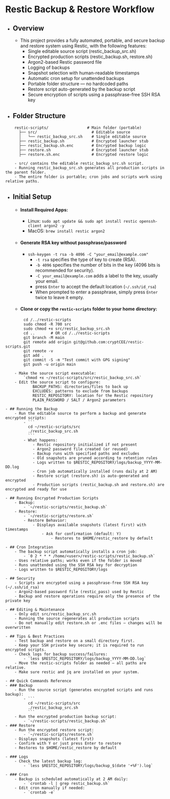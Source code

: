 # Restic Backup & Restore Workflow
- ## Overview
	- This project provides a fully automated, portable, and secure backup and restore system using Restic, with the following features:
		- Single editable source script (restic_backup_src.sh)
		- Encrypted production scripts (restic_backup.sh, restore.sh)
		- Argon2-based Restic password file
		- Logging of backups
		- Snapshot selection with human-readable timestamps
		- Automatic cron setup for unattended backups
		- Portable folder structure — no hardcoded paths
		- Restore script auto-generated by the backup script
		- Secure encryption of scripts using a passphrase-free SSH RSA key

- ## Folder Structure
```
	restic-scripts/                 # Main folder (portable)
	  ├── src/                        # Editable source
	  │   └── restic_backup_src.sh    # Single editable source
	  ├── restic_backup.sh            # Encrypted launcher stub
	  ├── restic_backup.sh.enc        # Encrypted backup logic
	  ├── restore.sh                  # Encrypted launcher stub
	  ├── restore.sh.enc              # Encrypted restore logic

	- src/ contains the editable restic_backup_src.sh script.
	- Running restic_backup_src.sh generates all production scripts in the parent folder.
	- The entire folder is portable; cron jobs and scripts work using relative paths.
```
- ## Initial Setup

	- #### Install Required Apps:
		- Linux: `sudo apt update && sudo apt install restic openssh-client argon2 -y`
		- MacOS: `brew install restic argon2`
	- #### Generate RSA key without passphrase/password
		- `ssh-keygen -t rsa -b 4096 -C "your_email@example.com"`
			- `-t rsa` specifies the type of key to create (RSA).
			- `-b 4096` specifies the number of bits in the key (4096 bits is recommended for security).
			- `-C your_email@example.com` adds a label to the key, usually your email.
			- press `Enter` to accept the default location (`~/.ssh/id_rsa`)
			- When prompted to enter a passphrase, simply press `Enter` twice to leave it empty.
	- #### Clone or copy the `restic-scripts` folder to your home directory:
```
		cd /../restic-scripts
		sudo chmod -R 700 src
		sudo chmod +x src/restic_backup_src.sh
		cd ..		# OR cd /../restic-scripts
		git branch -M main
		git remote add origin git@github.com:cryptCEE/restic-scripts.git
		git remote -v
		git add .
		git commit -S -m "Test commit with GPG signing"
		git push -u origin main
```
		- Make the source script executable:
			`chmod +x ~/restic-scripts/src/restic_backup_src.sh`
		- Edit the source script to configure:
				BACKUP_PATHS: directories/files to back up
				EXCLUDES: patterns to exclude from backups
				RESTIC_REPOSITORY: location for the Restic repository
				PLAIN_PASSWORD / SALT / Argon2 parameters

	- ## Running the Backup
		- Run the editable source to perform a backup and generate encrypted scripts:
			- ```
			  cd ~/restic-scripts/src
			  ./restic_backup_src.sh
			  ```
			- What happens:
				- Restic repository initialized if not present
				- Argon2 password file created (or reused)
				- Backup runs with specified paths and excludes
				- Old snapshots are pruned according to retention rules
				- Logs written to $RESTIC_REPOSITORY/logs/backup_YYYY-MM-DD.log
				- Cron job automatically installed (runs daily at 2 AM)
				- Restore script (restore.sh) is auto-generated and encrypted
				- Production scripts (restic_backup.sh and restore.sh) are encrypted and ready for use

	- ## Running Encrypted Production Scripts
		- Backup:
			- `~/restic-scripts/restic_backup.sh`
		- Restore:
			- `~/restic-scripts/restore.sh`
			- Restore Behavior:
				- Displays available snapshots (latest first) with timestamps
					- Ask for confirmation (default: Y)
						- Restores to $HOME/restic_restore by default

	- ## Cron Integration
		- The backup script automatically installs a cron job:
			- `0 2 * * * /home/<user>/restic-scripts/restic_backup.sh`
		- Uses relative paths; works even if the folder is moved
		- Runs unattended using the SSH RSA key for decryption
		- Logs written to $RESTIC_REPOSITORY/logs

	- ## Security
		- Scripts are encrypted using a passphrase-free SSH RSA key (~/.ssh/id_rsa)
		- Argon2-based password file (restic_pass) used by Restic
		- Backup and restore operations require only the presence of the private key

	- ## Editing & Maintenance
		- Only edit src/restic_backup_src.sh
		- Running the source regenerates all production scripts
		- Do not manually edit restore.sh or .enc files — changes will be overwritten

	- ## Tips & Best Practices
		- Test backup and restore on a small directory first.
		- Keep your SSH private key secure; it is required to run encrypted scripts.
		- Check logs for backup success/failures:
			- `less $RESTIC_REPOSITORY/logs/backup_YYYY-MM-DD.log`
		- Move the restic-scripts folder as needed — all paths are relative.
		- Make sure restic and jq are installed on your system.

	- ## Quick Commands Reference
	- ### Backup
		- Run the source script (generates encrypted scripts and runs backup):
			- ```
			  cd ~/restic-scripts/src
			  ./restic_backup_src.sh
			  ```
		- Run the encrypted production backup script:
			- `~/restic-scripts/restic_backup.sh`
	- ### Restore
		- Run the encrypted restore script:
			- `~/restic-scripts/restore.sh`
		- Displays snapshots (latest first)
		- Confirm with Y or just press Enter to restore
		- Restores to $HOME/restic_restore by default
   
	- ### Logs
		- Check the latest backup log:
			- `less $RESTIC_REPOSITORY/logs/backup_$(date '+%F').log`
   
	- ### Cron
		- Backup is scheduled automatically at 2 AM daily:
			- `crontab -l | grep restic_backup.sh`
		- Edit cron manually if needed:
			- `crontab -e`
